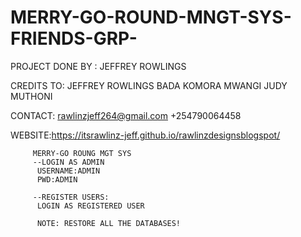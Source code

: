 # MERRY-GO-ROUND-MNGT-SYS-FRIENDS-GRP-
PROJECT DONE BY : JEFFREY ROWLINGS


CREDITS TO: 
JEFFREY ROWLINGS
BADA KOMORA
MWANGI JUDY MUTHONI

CONTACT: rawlinzjeff264@gmail.com
         +254790064458

WEBSITE:https://itsrawlinz-jeff.github.io/rawlinzdesignsblogspot/







         MERRY-GO ROUNG MGT SYS
         --LOGIN AS ADMIN 
          USERNAME:ADMIN
          PWD:ADMIN

         --REGISTER USERS:
          LOGIN AS REGISTERED USER

          NOTE: RESTORE ALL THE DATABASES!

     

